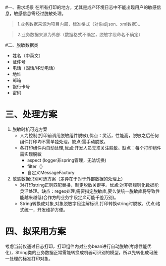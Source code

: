 #一、需求场景 
在所有打印的地方，尤其是成产环境日志中不能出现用户的敏感信息，敏感信息需经过脱敏处理。
> 
> 1.业务数据来源为项目内部，标准格式（对象或json、xml数据）。

> 2.业务数据来源为外部（数据格式不确定，脱敏字段命名不确定）


#二、脱敏数据类
* 姓名（中英文）
* 证件号
* 电话（固话/移动电话）
* 地址
* 邮箱
* 银行卡号
* 密码

# 三、处理方案
1. 脱敏时机可选方案
	* 人为控制(打印前调用脱敏组件脱敏),优点：灵活，性能高，脱敏之后任何组件打印均不需单独处理，缺点:需手动脱敏。
	* 各打印组件内自动处理,优点:开发人员无须关注脱敏。缺点：每个打印组件需实现脱敏
		* aspect (logger非spring管理，无法切换)
		* filter（）
		* 自定义MessageFactory
2. 敏感数据识别可选方案（差异在于对于外部数据的处理上）
	* 对打印string正则匹配替换，制定脱敏关键字。优点:对非强规则化数据能灵活处理。缺点：regex处理,需要指定脱敏库,要么使统一脱敏库将导致性能越来越低(合作方的业务字段定义可能千差万别)。
	* String转换成对象,对象脱敏字段注解标识,打印转换string时脱敏。优点:格式统一，开发维护方便。

# 四、拟采用方案
考虑当前仅通过日志打印，打印组件内对业务bean进行自动脱敏(考虑性能优化)，String类的业务数据正常需能转换成机器可识别的模型，所以先转化成可统一处理的标准打印对象。





